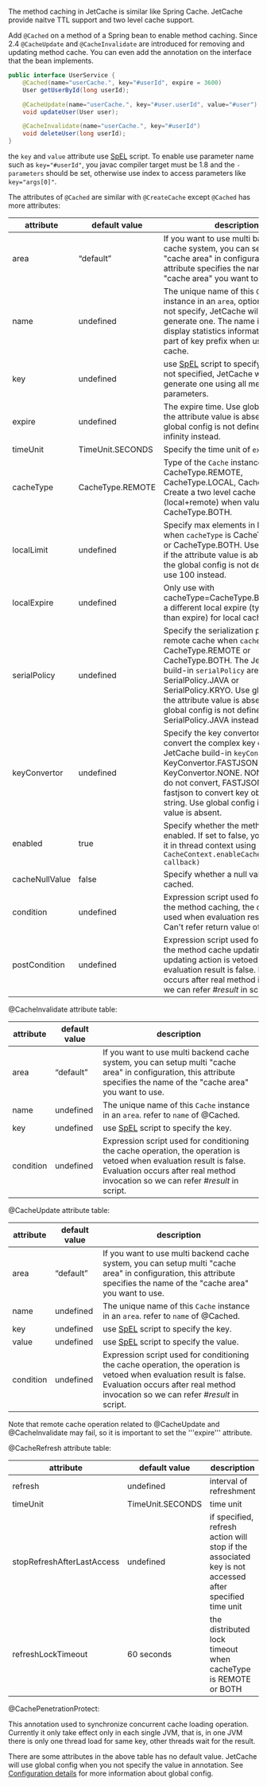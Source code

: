 
The method caching in JetCache is similar like Spring Cache. JetCache provide naitve TTL support and two level cache support. 

Add ```@Cached``` on a method of a Spring bean to enable method caching. Since 2.4 ```@CacheUpdate``` and ```@CacheInvalidate``` are introduced for removing and updating method cache. You can even add the annotation on the interface that the bean implements.
```java
public interface UserService {
    @Cached(name="userCache.", key="#userId", expire = 3600)
    User getUserById(long userId);

    @CacheUpdate(name="userCache.", key="#user.userId", value="#user")
    void updateUser(User user);

    @CacheInvalidate(name="userCache.", key="#userId")
    void deleteUser(long userId);
}
```
the ```key``` and ```value``` attribute use [SpEL](https://docs.spring.io/spring/docs/4.2.x/spring-framework-reference/html/expressions.html) script. To enable use parameter name such as ```key="#userId"```, you javac compiler target must be 1.8 and the ```-parameters``` should be set, otherwise use index to access parameters like ```key="args[0]"```.

The attributes of ```@Cached``` are similar with ```@CreateCache``` except ```@Cached``` has more attributes:

|attribute|default value|description|
| --- | --- | --- |
|area|“default”|If you want to use multi backend cache system, you can setup multi "cache area" in configuration, this attribute specifies the name of the "cache area" you want to use.|
|name|undefined|The unique name of this ```Cache``` instance in an ```area```, optional. If you do not specify, JetCache will auto generate one. The name is used to display statistics information and as part of key prefix when using a remote cache. |
|key|undefined|use [SpEL](https://docs.spring.io/spring/docs/4.2.x/spring-framework-reference/html/expressions.html) script to specify the key. If not specified, JetCache will auto generate one using all method parameters.|
|expire|undefined|The expire time. Use global config if the attribute value is absent, and if the global config is not defined either, use infinity instead.|
|timeUnit|TimeUnit.SECONDS|Specify the time unit of ```expire```|
|cacheType|CacheType.REMOTE|Type of the ```Cache``` instance. May be CacheType.REMOTE, CacheType.LOCAL, CacheType.BOTH. Create a two level cache (local+remote) when value is CacheType.BOTH.|
|localLimit|undefined|Specify max elements in local memory when ```cacheType``` is CacheType.LOCAL or CacheType.BOTH. Use global config if the attribute value is absent, and if the global config is not defined either, use 100 instead.|
|localExpire|undefined|Only use with cacheType=CacheType.BOTH, specify a different local expire (typically less than expire) for local cache|
|serialPolicy|undefined|Specify the serialization policy of remote cache when ```cacheType``` is CacheType.REMOTE or CacheType.BOTH. The JetCache build-in ```serialPolicy``` are SerialPolicy.JAVA or SerialPolicy.KRYO. Use global config if the attribute value is absent, and if the global config is not defined either, use SerialPolicy.JAVA instead.|
|keyConvertor|undefined|Specify the key convertor. Used to convert the complex key object. The JetCache build-in ```keyConvertor``` are KeyConvertor.FASTJSON or KeyConvertor.NONE. NONE indicate do not convert, FASTJSON will use fastjson to convert key object to a string. Use global config if the attribute value is absent.|
|enabled|true|Specify whether the method caching is enabled. If set to false, you can enable it in thread context using ```CacheContext.enableCache(Supplier<T> callback)```|
|cacheNullValue|false|Specify whether a null value should be cached.|
|condition|undefined|Expression script used for conditioning the method caching, the cache is not used when evaluation result is false. Can't refer return value of real method.|
|postCondition|undefined|Expression script used for conditioning the method cache updating, the cache updating action is vetoed when the evaluation result is false. Evaluation occurs after real method invocation so we can refer *#result* in script.|

@CacheInvalidate attribute table:

|attribute|default value|description|
| --- | --- | --- |
|area|“default”|If you want to use multi backend cache system, you can setup multi "cache area" in configuration, this attribute specifies the name of the "cache area" you want to use.|
|name|undefined|The unique name of this ```Cache``` instance in an ```area```. refer to ```name``` of @Cached. |
|key|undefined|use [SpEL](https://docs.spring.io/spring/docs/4.2.x/spring-framework-reference/html/expressions.html) script to specify the key.|
|condition|undefined|Expression script used for conditioning the cache operation, the operation is vetoed when evaluation result is false. Evaluation occurs after real method invocation so we can refer *#result* in script.|

@CacheUpdate attribute table:

|attribute|default value|description|
| --- | --- | --- |
|area|“default”|If you want to use multi backend cache system, you can setup multi "cache area" in configuration, this attribute specifies the name of the "cache area" you want to use.|
|name|undefined|The unique name of this ```Cache``` instance in an ```area```. refer to ```name``` of @Cached. |
|key|undefined|use [SpEL](https://docs.spring.io/spring/docs/4.2.x/spring-framework-reference/html/expressions.html) script to specify the key.|
|value|undefined|use [SpEL](https://docs.spring.io/spring/docs/4.2.x/spring-framework-reference/html/expressions.html) script to specify the value.|
|condition|undefined|Expression script used for conditioning the cache operation, the operation is vetoed when evaluation result is false. Evaluation occurs after real method invocation so we can refer *#result* in script.|

Note that remote cache operation related to @CacheUpdate and @CacheInvalidate may fail, so it is important to set the '''expire''' attribute.

@CacheRefresh attribute table:

|attribute|default value|description|
| --- | --- | --- |
|refresh|undefined|interval of refreshment|
|timeUnit|TimeUnit.SECONDS|time unit|
|stopRefreshAfterLastAccess|undefined|if specified, refresh action will stop if the associated key is not accessed after specified time unit|
|refreshLockTimeout|60 seconds| the distributed lock timeout when cacheType is REMOTE or BOTH|

@CachePenetrationProtect:

This annotation used to synchronize concurrent cache loading operation. 
Currently it only take effect only in each single JVM, that is, in one JVM there is only one thread load for same key, 
other threads wait for the result. 

There are some attributes in the above table has no default value. JetCache will use global config when you not specify the value in annotation.
See [Configuration details](Config.md) for more information about global config.